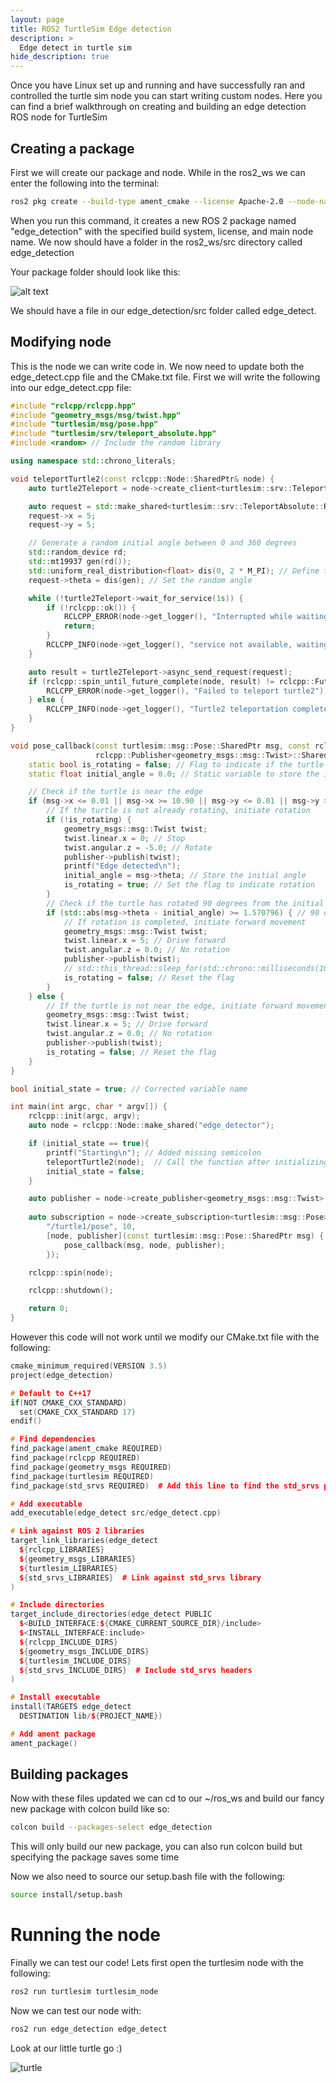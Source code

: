 ```yaml
---
layout: page
title: ROS2 TurtleSim Edge detection
description: >
  Edge detect in turtle sim
hide_description: true
---
```


Once you have Linux set up and running and have successfully ran and controlled the turtle sim node you can start writing custom nodes. Here you can find a brief walkthrough on creating and building an edge detection ROS node for TurtleSim

## Creating a package

First we will create our package and node. While in the ros2_ws we can enter the following into the terminal:

~~~bash
ros2 pkg create --build-type ament_cmake --license Apache-2.0 --node-name edge_detect edge_detection
~~~

When you run this command, it creates a new ROS 2 package named "edge_detection" with the specified build system, license, and main node name. We now should have a folder in the ros2_ws/src directory called edge_detection

Your package folder should look like this:

![alt text](image-1.png)

We should have a file in our edge_detection/src folder called edge_detect. 


## Modifying node

This is the node we can write code in. We now need to update both the edge_detect.cpp file and the CMake.txt file. First we will write the following into our edge_detect.cpp file:

~~~cpp
#include "rclcpp/rclcpp.hpp"
#include "geometry_msgs/msg/twist.hpp"
#include "turtlesim/msg/pose.hpp"
#include "turtlesim/srv/teleport_absolute.hpp"
#include <random> // Include the random library

using namespace std::chrono_literals;

void teleportTurtle2(const rclcpp::Node::SharedPtr& node) {
    auto turtle2Teleport = node->create_client<turtlesim::srv::TeleportAbsolute>("turtle1/teleport_absolute");

    auto request = std::make_shared<turtlesim::srv::TeleportAbsolute::Request>();
    request->x = 5;
    request->y = 5;

    // Generate a random initial angle between 0 and 360 degrees
    std::random_device rd;
    std::mt19937 gen(rd());
    std::uniform_real_distribution<float> dis(0, 2 * M_PI); // Define the range for angle in radians
    request->theta = dis(gen); // Set the random angle

    while (!turtle2Teleport->wait_for_service(1s)) {
        if (!rclcpp::ok()) {
            RCLCPP_ERROR(node->get_logger(), "Interrupted while waiting for service to appear.");
            return;
        }
        RCLCPP_INFO(node->get_logger(), "service not available, waiting again...");
    }

    auto result = turtle2Teleport->async_send_request(request);
    if (rclcpp::spin_until_future_complete(node, result) != rclcpp::FutureReturnCode::SUCCESS) {
        RCLCPP_ERROR(node->get_logger(), "Failed to teleport turtle2");
    } else {
        RCLCPP_INFO(node->get_logger(), "Turtle2 teleportation completed");
    }
}

void pose_callback(const turtlesim::msg::Pose::SharedPtr msg, const rclcpp::Node::SharedPtr node,
                   rclcpp::Publisher<geometry_msgs::msg::Twist>::SharedPtr publisher) {
    static bool is_rotating = false; // Flag to indicate if the turtle is rotating
    static float initial_angle = 0.0; // Static variable to store the initial angle

    // Check if the turtle is near the edge
    if (msg->x <= 0.01 || msg->x >= 10.90 || msg->y <= 0.01 || msg->y >= 10.90) {
        // If the turtle is not already rotating, initiate rotation
        if (!is_rotating) {
            geometry_msgs::msg::Twist twist;
            twist.linear.x = 0; // Stop
            twist.angular.z = -5.0; // Rotate
            publisher->publish(twist);
            printf("Edge detected\n");
            initial_angle = msg->theta; // Store the initial angle
            is_rotating = true; // Set the flag to indicate rotation
        }
        // Check if the turtle has rotated 90 degrees from the initial angle
        if (std::abs(msg->theta - initial_angle) >= 1.570796) { // 90 degrees in radians
            // If rotation is completed, initiate forward movement
            geometry_msgs::msg::Twist twist;
            twist.linear.x = 5; // Drive forward
            twist.angular.z = 0.0; // No rotation
            publisher->publish(twist);
            // std::this_thread::sleep_for(std::chrono::milliseconds(100));
            is_rotating = false; // Reset the flag
        }
    } else {
        // If the turtle is not near the edge, initiate forward movement
        geometry_msgs::msg::Twist twist;
        twist.linear.x = 5; // Drive forward
        twist.angular.z = 0.0; // No rotation
        publisher->publish(twist);
        is_rotating = false; // Reset the flag
    }
}

bool initial_state = true; // Corrected variable name

int main(int argc, char * argv[]) {
    rclcpp::init(argc, argv);
    auto node = rclcpp::Node::make_shared("edge_detector");

    if (initial_state == true){
        printf("Starting\n"); // Added missing semicolon
        teleportTurtle2(node);  // Call the function after initializing ROS 2
        initial_state = false;
    }

    auto publisher = node->create_publisher<geometry_msgs::msg::Twist>("/turtle1/cmd_vel", 10);
    
    auto subscription = node->create_subscription<turtlesim::msg::Pose>(
        "/turtle1/pose", 10, 
        [node, publisher](const turtlesim::msg::Pose::SharedPtr msg) {
            pose_callback(msg, node, publisher);
        });

    rclcpp::spin(node);

    rclcpp::shutdown();

    return 0;
}
~~~

However this code will not work until we modify our CMake.txt file with the following:

~~~cpp
cmake_minimum_required(VERSION 3.5)
project(edge_detection)

# Default to C++17
if(NOT CMAKE_CXX_STANDARD)
  set(CMAKE_CXX_STANDARD 17)
endif()

# Find dependencies
find_package(ament_cmake REQUIRED)
find_package(rclcpp REQUIRED)
find_package(geometry_msgs REQUIRED)
find_package(turtlesim REQUIRED)
find_package(std_srvs REQUIRED)  # Add this line to find the std_srvs package

# Add executable
add_executable(edge_detect src/edge_detect.cpp)

# Link against ROS 2 libraries
target_link_libraries(edge_detect
  ${rclcpp_LIBRARIES}
  ${geometry_msgs_LIBRARIES}
  ${turtlesim_LIBRARIES}
  ${std_srvs_LIBRARIES}  # Link against std_srvs library
)

# Include directories
target_include_directories(edge_detect PUBLIC
  $<BUILD_INTERFACE:${CMAKE_CURRENT_SOURCE_DIR}/include>
  $<INSTALL_INTERFACE:include>
  ${rclcpp_INCLUDE_DIRS}
  ${geometry_msgs_INCLUDE_DIRS}
  ${turtlesim_INCLUDE_DIRS}
  ${std_srvs_INCLUDE_DIRS}  # Include std_srvs headers
)

# Install executable
install(TARGETS edge_detect
  DESTINATION lib/${PROJECT_NAME})

# Add ament package
ament_package()
~~~

## Building packages

Now with these files updated we can cd to our ~/ros_ws and build our fancy new package with colcon build like so:

~~~bash
colcon build --packages-select edge_detection
~~~

This will only build our new package, you can also run colcon build but specifying the package saves some time

Now we also need to source our setup.bash file with the following:

~~~bash
source install/setup.bash         
~~~

# Running the node

Finally we can test our code! Lets first open the turtlesim node with the following:

~~~bash
ros2 run turtlesim turtlesim_node
~~~

Now we can test our node with:

~~~bash
ros2 run edge_detection edge_detect
~~~

Look at our little turtle go :)

![turtle](image-2.png)